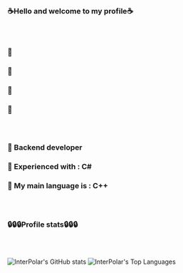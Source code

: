 ### ☕Hello and welcome to my profile☕

### ‎ 
### 🤠
### 👔‎ 
### 👖‎ 
### 👞‎ 
### ‎ 

### 🧨 Backend developer
### 🧨 Experienced with : C#
### 🧨 My main language is : C++
### ‎ 


### 🔒🔒🔒Profile stats🔒🔒🔒
###  ‎ ‎ 

![InterPolar's GitHub stats](https://github-readme-stats.vercel.app/api?username=BruhDevel&theme=dracula) ![InterPolar's Top Languages](https://github-readme-stats.vercel.app/api/top-langs/?username=BruhDevel&theme=dracula)

